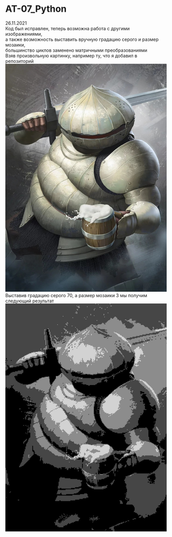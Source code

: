 # AT-07_Python
26.11.2021<br/>
Код был исправлен, теперь возможна работа с другими изображениями,<br> 
а также возможность выставить вручную градацию серого и размер мозаики,<br> 
большинство циклов заменено матричными преобразованиями<br>
Взяв произвольную картинку, например ту, что я добавил в репозиторий<br>
<img src="Siegmeyer of Catarina.jpg"><br>
Выставив градацию серого 70, а размер мозаики 3 мы получим следующий результат<br>
<img src="res.jpg"><br>
